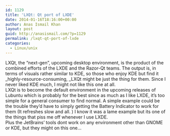```yaml
---
id: 1129
title: 'LXQt: Qt port of LXDE'
date: 2014-01-16T18:16:00+00:00
author: Anas Ismail Khan
layout: post
guid: http://anasismail.com/?p=1129
permalink: /lxqt-qt-port-of-lxde
categories:
  - Linux/unix
---
```

LXQt, the &#8220;next-gen&#8221;, upcoming desktop environment, is the product of the combined efforts of the LXDE and the Razor-Qt teams. The output is, in terms of visuals rather similar to KDE, so those who enjoy KDE but find it _highly-resource-consuming, _LXQt might be just the thing for them. Since I never liked KDE much, I might not like this one at all.  
LXQt is to become the default environment in the upcoming releases of Lubuntu which is probably for the best since as much as I like LXDE, it&#8217;s too simple for a general consumer to find normal. A simple example could be the trouble they&#8217;d have to simply getting the Battery Indicator to work for them (It refreshes slow and all. ) I know it was a lame example but its one of the things that piss me off whenever I use LXDE.  
Plus the JetBrains&#8217; tools dont work on any environment other than GNOME or KDE, but they might on this one&#8230;